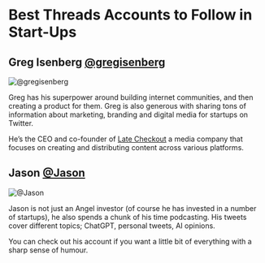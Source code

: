 # Best Threads Accounts to Follow in Start-Ups

## Greg Isenberg [@gregisenberg](https://www.threads.net/@gregisenberg)
![@gregisenberg](https://cdn.feather.blog/?src=https%3A%2F%2Fusenotioncms.com%2Fproxy%2Fblock%2F6e95193a-2f4e-45c3-99b5-b973694fa979%252Fb3663a79-fc98-4288-8c72-6e7d6ff4d084%252Fimage23.png&optimizer=image)

Greg has his superpower around building internet communities, and then creating a product for them. Greg is also generous with sharing tons of information about marketing, branding and digital media for startups on Twitter.

He’s the CEO and co-founder of <a target="_blank" rel="noopener" href="https://www.latecheckout.studio/" class="link !text-primary-500 !opacity-100 !border-primary-500 hover:!opacity-80 notion-link" data-umami-event="Clicked Link: https://www.latecheckout.studio/" data-umami-href="https://www.latecheckout.studio/">Late Checkout</a> a media company that focuses on creating and distributing content across various platforms.
## Jason [@Jason](https://www.threads.net/@Jason)
![@Jason](https://cdn.feather.blog/?src=https%3A%2F%2Fusenotioncms.com%2Fproxy%2Fblock%2Fc389503d-e016-4885-8e59-87cbcab45d02%252F975f9572-dd80-4436-9df4-2ea4fa4cd566%252Fimage25.png&optimizer=image)

Jason is not just an Angel investor (of course he has invested in a number of startups), he also spends a chunk of his time podcasting. His tweets cover different topics; ChatGPT, personal tweets, AI opinions.

You can check out his account if you want a little bit of everything with a sharp sense of humour.
